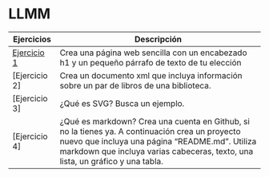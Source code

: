 # LLMM
Ejercicios | Descripción
------------ | -------------
[Ejercicio 1](https://github.com/abelmillandj/LLMM/blob/master/Tema%201/Ejercicio%201.html) | Crea una página web sencilla con un encabezado h1 y un pequeño párrafo de texto de tu elección
[Ejercicio 2] | Crea un documento xml que incluya información sobre un par de libros de una biblioteca.
[Ejercicio 3] | ¿Qué es SVG? Busca un ejemplo.
[Ejercicio 4] |¿Qué es markdown? Crea una cuenta en Github, si no la tienes ya. A continuación crea un proyecto nuevo que incluya una página “README.md”. Utiliza markdown que incluya varias cabeceras, texto, una lista, un gráfico y una tabla.

